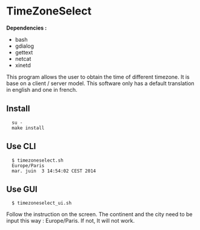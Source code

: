 TimeZoneSelect
=====================

**Dependencies :**

 - bash
 - gdialog
 - gettext
 - netcat
 - xinetd



This program allows the user to obtain the time of different timezone. It is base 
on a client / server model. This software only has a default translation in english 
and one in french.


Install
--------
      su -
      make install


Use CLI
--------
      $ timezoneselect.sh 
      Europe/Paris
      mar. juin  3 14:54:02 CEST 2014


Use GUI
--------
      $ timezoneselect_ui.sh 
 Follow the instruction on the screen. The continent and the city need to be input this way : Europe/Paris. If not, It will not work.
